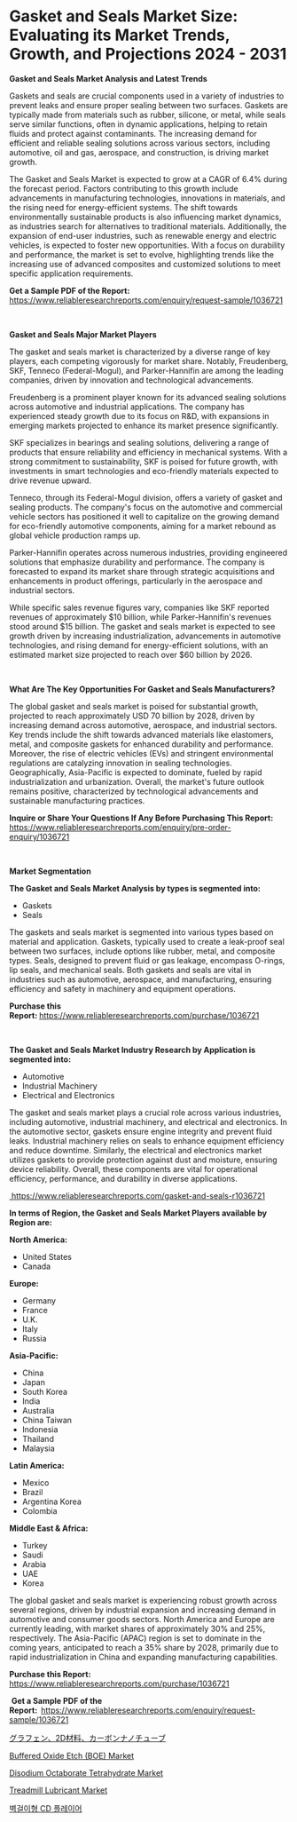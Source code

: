 <p><h1>Gasket and Seals Market Size: Evaluating its Market Trends, Growth, and Projections 2024 - 2031</h1></p><p><strong>Gasket and Seals Market Analysis and Latest Trends</strong></p>
<p><p>Gaskets and seals are crucial components used in a variety of industries to prevent leaks and ensure proper sealing between two surfaces. Gaskets are typically made from materials such as rubber, silicone, or metal, while seals serve similar functions, often in dynamic applications, helping to retain fluids and protect against contaminants. The increasing demand for efficient and reliable sealing solutions across various sectors, including automotive, oil and gas, aerospace, and construction, is driving market growth.</p><p>The Gasket and Seals Market is expected to grow at a CAGR of 6.4% during the forecast period. Factors contributing to this growth include advancements in manufacturing technologies, innovations in materials, and the rising need for energy-efficient systems. The shift towards environmentally sustainable products is also influencing market dynamics, as industries search for alternatives to traditional materials. Additionally, the expansion of end-user industries, such as renewable energy and electric vehicles, is expected to foster new opportunities. With a focus on durability and performance, the market is set to evolve, highlighting trends like the increasing use of advanced composites and customized solutions to meet specific application requirements.</p></p>
<p><strong>Get a Sample PDF of the Report:&nbsp;</strong> <a href="https://www.reliableresearchreports.com/enquiry/request-sample/1036721">https://www.reliableresearchreports.com/enquiry/request-sample/1036721</a></p>
<p>&nbsp;</p>
<p><strong>Gasket and Seals Major Market Players</strong></p>
<p><p>The gasket and seals market is characterized by a diverse range of key players, each competing vigorously for market share. Notably, Freudenberg, SKF, Tenneco (Federal-Mogul), and Parker-Hannifin are among the leading companies, driven by innovation and technological advancements.</p><p>Freudenberg is a prominent player known for its advanced sealing solutions across automotive and industrial applications. The company has experienced steady growth due to its focus on R&D, with expansions in emerging markets projected to enhance its market presence significantly.</p><p>SKF specializes in bearings and sealing solutions, delivering a range of products that ensure reliability and efficiency in mechanical systems. With a strong commitment to sustainability, SKF is poised for future growth, with investments in smart technologies and eco-friendly materials expected to drive revenue upward.</p><p>Tenneco, through its Federal-Mogul division, offers a variety of gasket and sealing products. The company's focus on the automotive and commercial vehicle sectors has positioned it well to capitalize on the growing demand for eco-friendly automotive components, aiming for a market rebound as global vehicle production ramps up.</p><p>Parker-Hannifin operates across numerous industries, providing engineered solutions that emphasize durability and performance. The company is forecasted to expand its market share through strategic acquisitions and enhancements in product offerings, particularly in the aerospace and industrial sectors.</p><p>While specific sales revenue figures vary, companies like SKF reported revenues of approximately $10 billion, while Parker-Hannifin's revenues stood around $15 billion. The gasket and seals market is expected to see growth driven by increasing industrialization, advancements in automotive technologies, and rising demand for energy-efficient solutions, with an estimated market size projected to reach over $60 billion by 2026.</p></p>
<p>&nbsp;</p>
<p><strong>What Are The Key Opportunities For Gasket and Seals Manufacturers?</strong></p>
<p><p>The global gasket and seals market is poised for substantial growth, projected to reach approximately USD 70 billion by 2028, driven by increasing demand across automotive, aerospace, and industrial sectors. Key trends include the shift towards advanced materials like elastomers, metal, and composite gaskets for enhanced durability and performance. Moreover, the rise of electric vehicles (EVs) and stringent environmental regulations are catalyzing innovation in sealing technologies. Geographically, Asia-Pacific is expected to dominate, fueled by rapid industrialization and urbanization. Overall, the market's future outlook remains positive, characterized by technological advancements and sustainable manufacturing practices.</p></p>
<p><strong>Inquire or Share Your Questions If Any Before Purchasing This Report:</strong> <a href="https://www.reliableresearchreports.com/enquiry/pre-order-enquiry/1036721">https://www.reliableresearchreports.com/enquiry/pre-order-enquiry/1036721</a></p>
<p>&nbsp;</p>
<p><strong>Market Segmentation</strong></p>
<p><strong>The Gasket and Seals Market Analysis by types is segmented into:</strong></p>
<p><ul><li>Gaskets</li><li>Seals</li></ul></p>
<p><p>The gaskets and seals market is segmented into various types based on material and application. Gaskets, typically used to create a leak-proof seal between two surfaces, include options like rubber, metal, and composite types. Seals, designed to prevent fluid or gas leakage, encompass O-rings, lip seals, and mechanical seals. Both gaskets and seals are vital in industries such as automotive, aerospace, and manufacturing, ensuring efficiency and safety in machinery and equipment operations.</p></p>
<p><strong>Purchase this Report:&nbsp;</strong><a href="https://www.reliableresearchreports.com/purchase/1036721">https://www.reliableresearchreports.com/purchase/1036721</a></p>
<p>&nbsp;</p>
<p><strong>The Gasket and Seals Market Industry Research by Application is segmented into:</strong></p>
<p><ul><li>Automotive</li><li>Industrial Machinery</li><li>Electrical and Electronics</li></ul></p>
<p><p>The gasket and seals market plays a crucial role across various industries, including automotive, industrial machinery, and electrical and electronics. In the automotive sector, gaskets ensure engine integrity and prevent fluid leaks. Industrial machinery relies on seals to enhance equipment efficiency and reduce downtime. Similarly, the electrical and electronics market utilizes gaskets to provide protection against dust and moisture, ensuring device reliability. Overall, these components are vital for operational efficiency, performance, and durability in diverse applications.</p></p>
<p><a href="https://www.reliableresearchreports.com/gasket-and-seals-r1036721">&nbsp;https://www.reliableresearchreports.com/gasket-and-seals-r1036721</a></p>
<p><strong>In terms of Region, the Gasket and Seals Market Players available by Region are:</strong></p>
<p>
    <p> <strong> North America: </strong>
        <ul>
            <li>United States</li>
            <li>Canada</li>
        </ul>
        </p> 
    <p> <strong> Europe: </strong>
        <ul>
            <li>Germany</li>
            <li>France</li>
            <li>U.K.</li>
            <li>Italy</li>
            <li>Russia</li>
        </ul>
        </p> 
    <p> <strong> Asia-Pacific: </strong>
        <ul>
            <li>China</li>
            <li>Japan</li>
            <li>South Korea</li>
            <li>India</li>
            <li>Australia</li>
            <li>China Taiwan</li>
            <li>Indonesia</li>
            <li>Thailand</li>
            <li>Malaysia</li>
        </ul>
        </p> 
    <p> <strong> Latin America: </strong>
        <ul>
            <li>Mexico</li>
            <li>Brazil</li>
            <li>Argentina Korea</li>
            <li>Colombia</li>
        </ul>
        </p> 
    <p> <strong> Middle East & Africa: </strong>
        <ul>
            <li>Turkey</li>
            <li>Saudi</li>
            <li>Arabia</li>
            <li>UAE</li>
            <li>Korea</li>
        </ul>
    </p>
    </p>
<p><p>The global gasket and seals market is experiencing robust growth across several regions, driven by industrial expansion and increasing demand in automotive and consumer goods sectors. North America and Europe are currently leading, with market shares of approximately 30% and 25%, respectively. The Asia-Pacific (APAC) region is set to dominate in the coming years, anticipated to reach a 35% share by 2028, primarily due to rapid industrialization in China and expanding manufacturing capabilities.</p></p>
<p><strong>Purchase this Report: </strong><a href="https://www.reliableresearchreports.com/purchase/1036721">https://www.reliableresearchreports.com/purchase/1036721</a></p>
<p>&nbsp;<strong>Get a Sample PDF of the Report:&nbsp;&nbsp;</strong><a href="https://www.reliableresearchreports.com/enquiry/request-sample/1036721">https://www.reliableresearchreports.com/enquiry/request-sample/1036721</a></p>
<p><strong></strong></p>
<p><p><a href="https://medium.com/@raoulboyer2023/graphene-2d-materials-and-carbon-nanotubes-market-%E3%81%AF-%E3%82%B3%E3%82%B9%E3%83%88%E7%AE%A1%E7%90%86%E3%81%A8%E5%8A%B9%E7%8E%87%E5%90%91%E4%B8%8A%E3%82%92%E5%84%AA%E5%85%88%E3%81%97%E3%81%BE%E3%81%99-e46199b5e4f8">グラフェン、2D材料、カーボンナノチューブ</a></p><p><a href="https://github.com/olyy49keyt/Market-Research-Report-List-1/blob/main/buffered-oxide-etch-boe-market.md">Buffered Oxide Etch (BOE) Market</a></p><p><a href="https://www.linkedin.com/pulse/comprehensive-look-product-type-purity-98purity-99others-hucae?trackingId=kThLNBsFRRa1zUKuV21mEA%3D%3D">Disodium Octaborate Tetrahydrate Market</a></p><p><a href="https://issuu.com/reportprime-2/docs/treadmill-lubricant-market-size-203_ff83558d42a5a4">Treadmill Lubricant Market</a></p><p><a href="https://medium.com/@leannebruen2023/wall-mounted-cd-player-market-%EC%9D%98-%EA%B8%80%EB%A1%9C%EB%B2%8C-%EC%8B%9C%EC%9E%A5-%EA%B0%9C%EC%9A%94%EB%8A%94-%EC%A0%84-%EC%84%B8%EA%B3%84-%EB%B0%8F-%EC%A3%BC%EC%9A%94-%EC%8B%9C%EC%9E%A5%EC%9D%98-%EC%82%B0%EC%97%85%EC%97%90-%EC%98%81%ED%96%A5%EC%9D%84-%EB%AF%B8%EC%B9%98%EB%8A%94-%EC%A3%BC%EC%9A%94-%ED%8A%B8%EB%A0%8C%EB%93%9C%EC%97%90-%EB%8C%80%ED%95%9C-%EB%8F%85%ED%8A%B9%ED%95%9C-%EA%B4%80%EC%A0%90%EC%9D%84-%EC%A0%9C%EA%B3%B5%ED%95%A9%EB%8B%88%EB%8B%A4-5e89b4be1fda">벽걸이형 CD 플레이어</a></p></p>